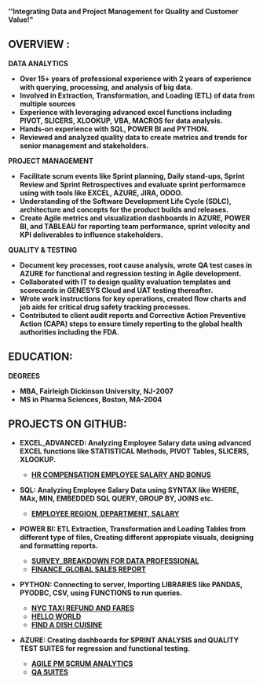 <b>''Integrating Data and Project Management for Quality and Customer Value!"<b> 

<h2> OVERVIEW :</h2>

<b>DATA ANALYTICS </b>
- Over 15+ years of professional experience with 2 years of experience with querying, processing, and analysis of big data.
- Involved in Extraction, Transformation, and Loading (ETL) of data from multiple sources
- Experience with leveraging advanced excel functions including PIVOT, SLICERS, XLOOKUP, VBA, MACROS for data analysis.
- Hands-on experience with SQL, POWER BI and PYTHON.
- Reviewed and analyzed quality data to create metrics and trends for senior management and stakeholders.


<b> PROJECT MANAGEMENT </b>

- Facilitate scrum events like Sprint planning, Daily stand-ups, Sprint Review and Sprint Retrospectives and evaluate sprint performamce using with tools like EXCEL, AZURE, JIRA, ODOO.
- Understanding of the Software Development Life Cycle (SDLC), architecture and concepts for the product builds and releases.
- Create Agile metrics and visualization dashboards in AZURE, POWER BI, and TABLEAU for reporting team performance, sprint velocity and KPI deliverables to influence stakeholders.


<b> QUALITY & TESTING </b>

- Document key processes, root cause analysis, wrote QA test cases in AZURE for functional and regression testing in Agile development.
- Collaborated with IT to design quality evaluation templates and scorecards in GENESYS Cloud and UAT testing thereafter.
- Wrote work instructions for key operations, created flow charts and job aids for critical drug safety tracking processes.
- Contributed to client audit reports and Corrective Action Preventive Action (CAPA) steps to ensure timely reporting to the global health authorities including the FDA. 


<h2>EDUCATION:</h2>
<b> DEGREES </b>

- MBA, Fairleigh Dickinson University, NJ-2007
- MS in Pharma Sciences, Boston, MA-2004


<h2>PROJECTS ON GITHUB:</h2>

- EXCEL_ADVANCED: Analyzing Employee Salary data using advanced EXCEL functions like STATISTICAL Methods, PIVOT Tables, SLICERS, XLOOKUP.
  - [HR COMPENSATION EMPLOYEE SALARY AND BONUS](https://github.com/vindhyameda/DATA-ANALYTICS/blob/main/EXCEL%20Project.xlsx)

- SQL: Analyzing Employee Salary Data using SYNTAX like WHERE, MAx, MIN, EMBEDDED SQL QUERY, GROUP BY, JOINS etc.
  - [EMPLOYEE REGION, DEPARTMENT, SALARY](https://github.com/vindhyameda/DATA-ANALYTICS/blob/main/SQLQuery1.sql)
  
- POWER BI: ETL Extraction, Transformation and Loading Tables from different type of files, Creating different appropiate visuals, designing and formatting reports.
  - [SURVEY_BREAKDOWN FOR DATA PROFESSIONAL](https://github.com/vindhyameda/DATA-ANALYTICS/blob/main/Power%20BI%20Beginners%20Project.pbix)
  - [FINANCE_GLOBAL SALES REPORT](https://github.com/vindhyameda/DATA-ANALYTICS/blob/main/Power%20BI%20Data%20Analytics%20Project.pbix)
      
- PYTHON: Connecting to server, Importing LIBRARIES like PANDAS, PYODBC, CSV, using FUNCTIONS to run queries.
   - [NYC TAXI REFUND AND FARES](https://github.com/vindhyameda/DATA-ANALYTICS/blob/main/NYC%20Taxi%20Project.py)
   - [HELLO WORLD](https://github.com/vindhyameda/DATA-ANALYTICS/blob/main/1.%20HelloWorld.py)
   - [FIND A DISH CUISINE](https://github.com/vindhyameda/DATA-ANALYTICS/blob/main/FindTheDish.py)
     
- AZURE: Creating dashboards for SPRINT ANALYSIS and QUALITY TEST SUITES for regression and functional testing.
  - [AGILE PM SCRUM ANALYTICS](https://github.com/vindhyameda/DATA-ANALYTICS/blob/main/AZURE%20Dashboard.html)
  - [QA SUITES](https://github.com/vindhyameda/DATA-ANALYTICS/blob/main/AZURE%20QA%20SUITES.html)


